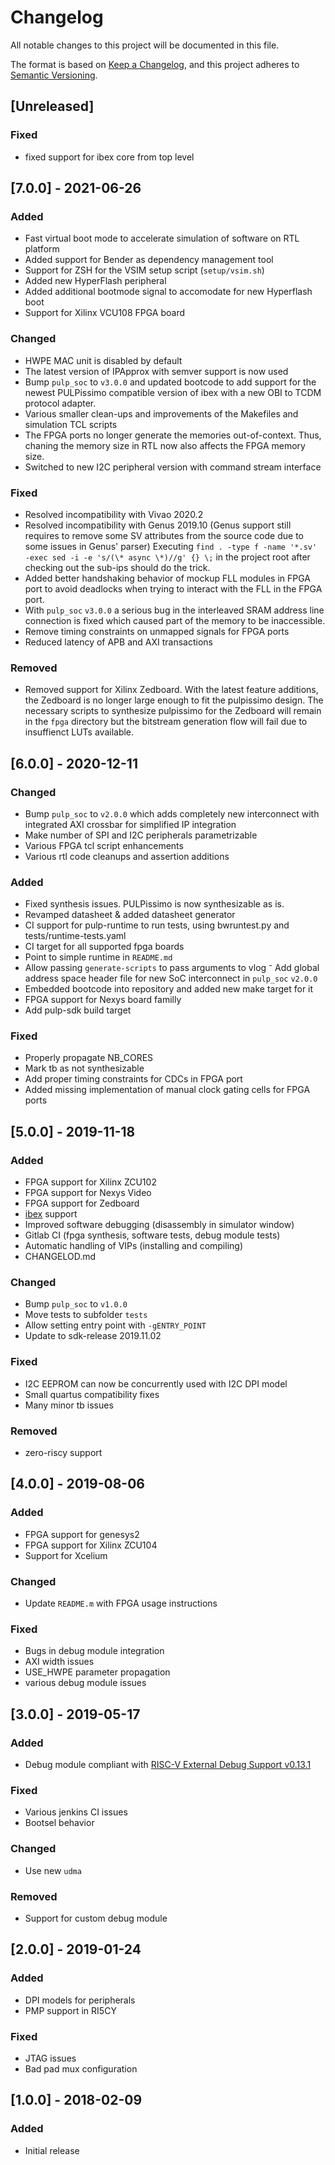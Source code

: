 # Changelog
All notable changes to this project will be documented in this file.

The format is based on [Keep a Changelog](https://keepachangelog.com/en/1.0.0/),
and this project adheres to [Semantic Versioning](https://semver.org/spec/v2.0.0.html).

## [Unreleased]

### Fixed
- fixed support for ibex core from top level

## [7.0.0] - 2021-06-26

### Added
- Fast virtual boot mode to accelerate simulation of software on RTL platform
- Added support for Bender as dependency management tool
- Support for ZSH for the VSIM setup script (`setup/vsim.sh`)
- Added new HyperFlash peripheral
- Added additional bootmode signal to accomodate for new Hyperflash boot
- Support for Xilinx VCU108 FPGA board

### Changed
- HWPE MAC unit is disabled by default
- The latest version of IPApprox with semver support is now used
- Bump `pulp_soc` to `v3.0.0` and updated bootcode to add support for the newest
  PULPissimo compatible version of ibex with a new OBI to TCDM protocol adapter.
- Various smaller clean-ups and improvements of the Makefiles and simulation TCL scripts
- The FPGA ports no longer generate the memories out-of-context. 
  Thus, chaning the memory size in RTL now also affects the FPGA memory size.
- Switched to new I2C peripheral version with command stream interface

### Fixed
- Resolved incompatibility with Vivao 2020.2
- Resolved incompatibility with Genus 2019.10
  (Genus support still requires to remove some SV attributes from the source code due to some issues in Genus' parser)
  Executing `find . -type f -name '*.sv' -exec sed -i -e 's/(\* async \*)//g' {} \;` 
  in the project root after checking out the sub-ips should do the trick.
- Added better handshaking behavior of mockup FLL modules in FPGA port to avoid
  deadlocks when trying to interact with the FLL in the FPGA port.
- With `pulp_soc` `v3.0.0` a serious bug in the interleaved SRAM address line
  connection is fixed which caused part of the memory to be inaccessible.
- Remove timing constraints on unmapped signals for FPGA ports
- Reduced latency of APB and AXI transactions

### Removed
- Removed support for Xilinx Zedboard. With the latest feature additions, the
  Zedboard is no longer large enough to fit the pulpissimo design. The necessary
  scripts to synthesize pulpissimo for the Zedboard will remain in the `fpga`
  directory but the bitstream generation flow will fail due to insuffienct LUTs available.

## [6.0.0] - 2020-12-11

### Changed
- Bump `pulp_soc` to `v2.0.0` which adds completely new interconnect with
  integrated AXI crossbar for simplified IP integration
- Make number of SPI and I2C peripherals parametrizable
- Various FPGA tcl script enhancements
- Various rtl code cleanups and assertion additions

### Added
- Fixed synthesis issues. PULPissimo is now synthesizable as is.
- Revamped datasheet & added datasheet generator
- CI support for pulp-runtime to run tests, using bwruntest.py and
  tests/runtime-tests.yaml
- CI target for all supported fpga boards
- Point to simple runtime in `README.md`
- Allow passing `generate-scripts` to pass arguments to vlog
⁻ Add global address space header file for new SoC interconnect in `pulp_soc` `v2.0.0`
- Embedded bootcode into repository and added new make target for it
- FPGA support for Nexys board familly
- Add pulp-sdk build target

### Fixed
- Properly propagate NB_CORES
- Mark tb as not synthesizable
- Add proper timing constraints for CDCs in FPGA port
- Added missing implementation of manual clock gating cells for FPGA ports

## [5.0.0] - 2019-11-18

### Added
- FPGA support for Xilinx ZCU102
- FPGA support for Nexys Video
- FPGA support for Zedboard
- [ibex](https://github.com/lowRISC/ibex/) support
- Improved software debugging (disassembly in simulator window)
- Gitlab CI (fpga synthesis, software tests, debug module tests)
- Automatic handling of VIPs (installing and compiling)
- CHANGELOD.md

### Changed
- Bump `pulp_soc` to `v1.0.0`
- Move tests to subfolder `tests`
- Allow setting entry point with `-gENTRY_POINT`
- Update to sdk-release 2019.11.02

### Fixed
- I2C EEPROM can now be concurrently used with I2C DPI model
- Small quartus compatibility fixes
- Many minor tb issues

### Removed
- zero-riscy support

## [4.0.0] - 2019-08-06

### Added
- FPGA support for genesys2
- FPGA support for Xilinx ZCU104
- Support for Xcelium

### Changed
- Update `README.m` with FPGA usage instructions

### Fixed
- Bugs in debug module integration
- AXI width issues
- USE_HWPE parameter propagation
- various debug module issues

## [3.0.0] - 2019-05-17

### Added
- Debug module compliant with [RISC-V External Debug Support v0.13.1](https://github.com/riscv/riscv-debug-spec)

### Fixed
- Various jenkins CI issues
- Bootsel behavior

### Changed
- Use new `udma`

### Removed
- Support for custom debug module

## [2.0.0] - 2019-01-24

### Added
- DPI models for peripherals
- PMP support in RI5CY

### Fixed
- JTAG issues
- Bad pad mux configuration

## [1.0.0] - 2018-02-09

### Added
- Initial release
